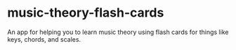 # music-theory-flash-cards
An app for helping you to learn music theory using flash cards for things like keys, chords, and scales. 
